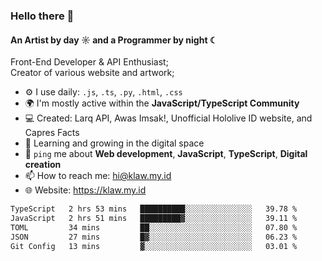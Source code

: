 ### Hello there 👋
#### An Artist by day ☼ and a Programmer by night ☾

Front-End Developer & API Enthusiast;<br>
Creator of various website and artwork;

- ⚙️ I use daily: `.js`, `.ts`, `.py`, `.html`, `.css` 
- 🌍 I'm mostly active within the **JavaScript/TypeScript Community**
- 💻 Created: Larq API, Awas Imsak!, Unofficial Hololive ID website, and Capres Facts
- 🌱 Learning and growing in the digital space
- 💬 `ping` me about **Web development**, **JavaScript**, **TypeScript**, **Digital creation**
- 📫 How to reach me: hi@klaw.my.id
- 🌐 Website: https://klaw.my.id

<!--START_SECTION:waka-->

```txt
TypeScript   2 hrs 53 mins   ██████████░░░░░░░░░░░░░░░   39.78 %
JavaScript   2 hrs 51 mins   █████████▓░░░░░░░░░░░░░░░   39.11 %
TOML         34 mins         ██░░░░░░░░░░░░░░░░░░░░░░░   07.80 %
JSON         27 mins         █▓░░░░░░░░░░░░░░░░░░░░░░░   06.23 %
Git Config   13 mins         ▓░░░░░░░░░░░░░░░░░░░░░░░░   03.01 %
```

<!--END_SECTION:waka-->

<!--unk0e-ctrlmd-blitzh-Klöggr-https://codepen.io/nikillpop/pen/VdJjJW-->
